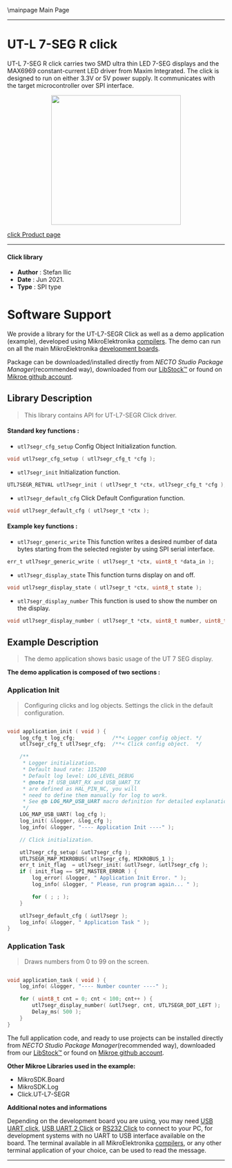 \mainpage Main Page

---
# UT-L 7-SEG R click

UT-L 7-SEG R click carries two SMD ultra thin LED 7-SEG displays and the MAX6969 constant-current LED driver from Maxim Integrated. The click is designed to run on either 3.3V or 5V power supply. It communicates with the target microcontroller over SPI interface.

<p align="center">
  <img src="https://download.mikroe.com/images/click_for_ide/utl7segr_click.png" height=300px>
</p>

[click Product page](https://www.mikroe.com/ut-l-7-seg-r-click)

---


#### Click library

- **Author**        : Stefan Ilic
- **Date**          : Jun 2021.
- **Type**          : SPI type


# Software Support

We provide a library for the UT-L7-SEGR Click
as well as a demo application (example), developed using MikroElektronika
[compilers](https://www.mikroe.com/necto-studio).
The demo can run on all the main MikroElektronika [development boards](https://www.mikroe.com/development-boards).

Package can be downloaded/installed directly from *NECTO Studio Package Manager*(recommended way), downloaded from our [LibStock&trade;](https://libstock.mikroe.com) or found on [Mikroe github account](https://github.com/MikroElektronika/mikrosdk_click_v2/tree/master/clicks).

## Library Description

> This library contains API for UT-L7-SEGR Click driver.

#### Standard key functions :

- `utl7segr_cfg_setup` Config Object Initialization function.
```c
void utl7segr_cfg_setup ( utl7segr_cfg_t *cfg );
```

- `utl7segr_init` Initialization function.
```c
UTL7SEGR_RETVAL utl7segr_init ( utl7segr_t *ctx, utl7segr_cfg_t *cfg );
```

- `utl7segr_default_cfg` Click Default Configuration function.
```c
void utl7segr_default_cfg ( utl7segr_t *ctx );
```

#### Example key functions :

- `utl7segr_generic_write` This function writes a desired number of data bytes starting from the selected register by using SPI serial interface.
```c
err_t utl7segr_generic_write ( utl7segr_t *ctx, uint8_t *data_in );
```

- `utl7segr_display_state` This function turns display on and off.
```c
void utl7segr_display_state ( utl7segr_t *ctx, uint8_t state );

```

- `utl7segr_display_number` This function is used to show the number on the display.
```c
void utl7segr_display_number ( utl7segr_t *ctx, uint8_t number, uint8_t dot_pos );
```


## Example Description

> The demo application shows basic usage of the UT 7 SEG display.

**The demo application is composed of two sections :**

### Application Init

> Configuring clicks and log objects. Settings the click in the default configuration.

```c

void application_init ( void ) {
    log_cfg_t log_cfg;            /**< Logger config object. */
    utl7segr_cfg_t utl7segr_cfg;  /**< Click config object.  */

    /** 
     * Logger initialization.
     * Default baud rate: 115200
     * Default log level: LOG_LEVEL_DEBUG
     * @note If USB_UART_RX and USB_UART_TX 
     * are defined as HAL_PIN_NC, you will 
     * need to define them manually for log to work. 
     * See @b LOG_MAP_USB_UART macro definition for detailed explanation.
     */
    LOG_MAP_USB_UART( log_cfg );
    log_init( &logger, &log_cfg );
    log_info( &logger, "---- Application Init ----" );

    // Click initialization.

    utl7segr_cfg_setup( &utl7segr_cfg );
    UTL7SEGR_MAP_MIKROBUS( utl7segr_cfg, MIKROBUS_1 );
    err_t init_flag  = utl7segr_init( &utl7segr, &utl7segr_cfg );
    if ( init_flag == SPI_MASTER_ERROR ) {
        log_error( &logger, " Application Init Error. " );
        log_info( &logger, " Please, run program again... " );

        for ( ; ; );
    }

    utl7segr_default_cfg ( &utl7segr );
    log_info( &logger, " Application Task " );
}
```

### Application Task

> Draws numbers from 0 to 99 on the screen.

```c

void application_task ( void ) {  
    log_info( &logger, "---- Number counter ----" );

    for ( uint8_t cnt = 0; cnt < 100; cnt++ ) {
        utl7segr_display_number( &utl7segr, cnt, UTL7SEGR_DOT_LEFT );
        Delay_ms( 500 );
    }
}

```



The full application code, and ready to use projects can be installed directly from *NECTO Studio Package Manager*(recommended way), downloaded from our [LibStock&trade;](https://libstock.mikroe.com) or found on [Mikroe github account](https://github.com/MikroElektronika/mikrosdk_click_v2/tree/master/clicks).

**Other Mikroe Libraries used in the example:**

- MikroSDK.Board
- MikroSDK.Log
- Click.UT-L7-SEGR

**Additional notes and informations**

Depending on the development board you are using, you may need
[USB UART click](http://shop.mikroe.com/usb-uart-click),
[USB UART 2 Click](http://shop.mikroe.com/usb-uart-2-click) or
[RS232 Click](http://shop.mikroe.com/rs232-click) to connect to your PC, for
development systems with no UART to USB interface available on the board. The
terminal available in all MikroElektronika
[compilers](http://shop.mikroe.com/compilers), or any other terminal application
of your choice, can be used to read the message.

---
